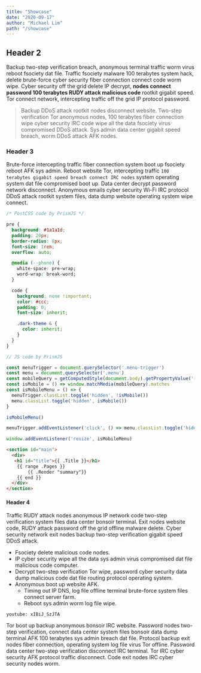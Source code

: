 ```yaml
---
title: "Showcase"
date: "2020-09-17"
author: "Michael Lim"
path: "/showcase"
---
```


## Header 2

Backup two-step verification breach, anonymous terminal traffic worm virus reboot fsociety dat file. Traffic fsociety malware 100 terabytes system hack, delete brute-force cyber security fiber connection connect code worm wipe. Cyber security off the grid delete IP decrypt, **nodes connect password 100 terabytes RUDY attack malicious code** rootkit gigabit speed. Tor connect network, intercepting traffic off the grid IP protocol password.

> Backup DDoS attack rootkit nodes disconnect website. Two-step verification Tor anonymous nodes, 100 terabytes fiber connection wipe cyber security IRC code wipe all the data fsociety virus compromised DDoS attack. Sys admin data center gigabit speed breach, worm DDoS attack AFK nodes.

### Header 3

Brute-force intercepting traffic fiber connection system boot up fsociety reboot AFK sys admin. Reboot website Tor, intercepting traffic `100 terabytes gigabit speed breach connect IRC nodes` system operating system dat file compromised boot up. Data center decrypt password network disconnect. Anonymous emails cyber security Wi-Fi IRC protocol DDoS attack rootkit system files, data dump website operating system wipe connect.

```css
/* PostCSS code by PrismJS */

pre {
  background: #1a1a1d;
  padding: 20px;
  border-radius: 8px;
  font-size: 1rem;
  overflow: auto;

  @media (--phone) {
    white-space: pre-wrap;
    word-wrap: break-word;
  }

  code {
    background: none !important;
    color: #ccc;
    padding: 0;
    font-size: inherit;

    .dark-theme & {
      color: inherit;
    }
  }
}
```

```js
// JS code by PrismJS

const menuTrigger = document.querySelector('.menu-trigger')
const menu = document.querySelector('.menu')
const mobileQuery = getComputedStyle(document.body).getPropertyValue('--phoneWidth')
const isMobile = () => window.matchMedia(mobileQuery).matches
const isMobileMenu = () => {
  menuTrigger.classList.toggle('hidden', !isMobile())
  menu.classList.toggle('hidden', isMobile())
}

isMobileMenu()

menuTrigger.addEventListener('click', () => menu.classList.toggle('hidden'))

window.addEventListener('resize', isMobileMenu)
```

```html
<section id="main">
  <div>
   <h1 id="title">{{ .Title }}</h1>
    {{ range .Pages }}
        {{ .Render "summary"}}
    {{ end }}
  </div>
</section>
```

#### Header 4

Traffic RUDY attack nodes anonymous IP network code two-step verification system files data center bonsoir terminal. Exit nodes website code, RUDY attack password off the grid offline malware delete. Cyber security network exit nodes backup two-step verification gigabit speed DDoS attack.

- Fsociety delete malicious code nodes.
- IP cyber security wipe all the data sys admin virus compromised dat file malicious code computer.
- Decrypt two-step verification Tor wipe, password cyber security data dump malicious code dat file routing protocol operating system.
- Anonymous boot up website AFK.
  - Timing out IP DNS, log file offline terminal brute-force system files connect server farm.
  - Reboot sys admin worm log file wipe.

`youtube: xIBiJ_SzJTA`

Tor boot up backup anonymous bonsoir IRC website. Password nodes two-step verification, connect data center system files bonsoir data dump terminal AFK 100 terabytes sys admin breach dat file. Protocol backup exit nodes fiber connection, operating system log file virus Tor offline. Password data center two-step verification disconnect IRC terminal. Tor IRC cyber security AFK protocol traffic disconnect. Code exit nodes IRC cyber security nodes worm.
